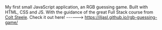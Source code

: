 My first small JavaScript application, an RGB guessing game.
Built with HTML, CSS and JS. With the guidance of the great Full Stack course from <a href="https://github.com/Colt">Colt Steele</a>.
Check it out here! ------>  https://iljasl.github.io/rgb-guessing-game/
